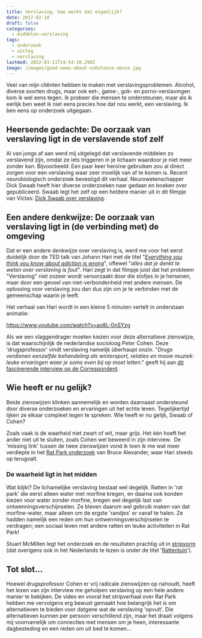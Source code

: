 ```yaml
---
title: Verslaving, hoe werkt dat eigenlijk?
date: 2017-02-10
draft: false
categories:
  - middelen-verslaving
tags:
  - onderzoek
  - uitleg
  - verslaving
lastmod: 2022-03-11T14:54:10.290Z
image: /images/good-news-about-substance-abuse.jpg
---
```


Veel van mijn cliënten hebben te maken met verslavingsproblemen. Alcohol, diverse soorten drugs, maar ook eet-, game-, gok- en porno-verslavingen kom ik wel eens tegen. Ik probeer die mensen te ondersteunen, maar als ik eerlijk ben weet ik niet eens precies hoe dat nou werkt, een verslaving. Ik ben eens op onderzoek uitgegaan.

## Heersende gedachte: De oorzaak van verslaving ligt in de verslavende stof zelf
Al van jongs af aan werd mij uitgelegd dat verslavende middelen zo verslavend zijn, omdat ze iets triggeren in je lichaam waardoor je niet meer zonder kan. Bijvoorbeeld: Een paar keer heroïne gebruiken zou al direct zorgen voor een verslaving waar zeer moeilijk van af te komen is. Recent neurobiologisch onderzoek bevestigd dit verhaal. Neurowetenschapper Dick Swaab heeft hier diverse onderzoeken naar gedaan en boeken over gepubliceerd. Swaab legt het zelf op een heldere manier uit in dit filmpje van Victas: [Dick Swaab over verslaving](https://www.youtube.com/watch?v=6enfGAEPpb4).

## Een andere denkwijze: De oorzaak van verslaving ligt in (de verbinding met) de omgeving
Dat er een andere denkwijze over verslaving is, werd me voor het eerst duidelijk door de TED talk van Johann Hari met de titel "[_Everything you think you know about adiction is wrong_](https://www.ted.com/talks/johann_hari_everything_you_think_you_know_about_addiction_is_wrong)", oftewel "_alles dat je denkt te weten over verslaving is fout_". Hari zegt in dat filmpje juist dat het probleem "Verslaving" niet zozeer wordt veroorzaakt door die stofjes in je hersenen, maar door een gevoel van niet-verbondenheid met andere mensen. De oplossing voor verslaving zou dan dus zijn om je te verbinden met de gemeenschap waarin je leeft.

Het verhaal van Hari wordt in een kleine 5 minuten vertelt in onderstaan animatie:

https://www.youtube.com/watch?v=ao8L-0nSYzg

Als we een vlaggendrager moeten kiezen voor deze alternatieve zienswijze, is dat waarschijnlijk de nederlandse socioloog Peter Cohen. Deze 'drugsprofessor' vindt verslaving namelijk überhaupt onzin. "_Drugs verdienen eenzelfde behandeling als wintersport, relaties en mooie muziek: leuke ervaringen waar je soms even bij op moet letten_." geeft hij aan [dit fascinerende interview op de Correspondent](https://decorrespondent.nl/4034/deze-radicale-drugsprofessor-vindt-verslaving-flauwekul/344138341470-0b240148).

## Wie heeft er nu gelijk?
Beide zienswijzen klinken aannemelijk en worden daarnaast ondersteund door diverse onderzoeken en ervaringen uit het echte leven. Tegelijkertijd lijken ze elkaar compleet tegen te spreken. Wie heeft er nu gelijk, Swaab of Cohen?

Zoals vaak is de waarheid niet zwart of wit, maar grijs. Het één hoeft het ander niet uit te sluiten, zoals Cohen wel beweerd in zijn interview.  De 'missing link' tussen de twee zienswijzen vond ik toen ik me wat meer verdiepte in het [Rat Park onderzoek](https://en.wikipedia.org/wiki/Rat_Park) van Bruce Alexander, waar Hari steeds op terugvalt.

### De waarheid ligt in het midden
Wat blijkt? De lichamelijke verslaving bestaat wel degelijk. Ratten in 'rat park' die eerst alleen water met morfine kregen, en daarna ook konden kiezen voor water zonder morfine, kregen wel degelijk last van ontwenningsverschijnselen. Ze bleven daarom wel gebruik maken van dat morfine-water, maar alleen om de ergste 'randjes' er vanaf te halen. Ze hadden namelijk een reden om hun ontwenningsverschijnselen te verdragen; een sociaal leven met andere ratten en leuke activiteiten in Rat Park!

Stuart McMillen legt het onderzoek en de resultaten prachtig uit in [stripvorm](http://www.stuartmcmillen.com/comics_en/rat-park/) (dat overigens ook in het Nederlands te lezen is onder de titel '[Rattentuin](http://www.stuartmcmillen.com/comics_nl/rattentuin/)').

## Tot slot...
Hoewel drugsprofessor Cohen er vrij radicale zienswijzen op nahoudt, heeft het lezen van zijn interview me geholpen verslaving op een hele andere manier te bekijken. De video en vooral het stripverhaal over Rat Park hebben me vervolgens erg bewust gemaakt hoe belangrijk het is om alternatieven te bieden voor datgene wat de verslaving 'opvult'. Die alternatieven kunnen per persoon verschillend zijn, maar het draait volgens mij voornamelijk om connecties met mensen om je heen, interessante dagbesteding en een reden om uit bed te komen...
